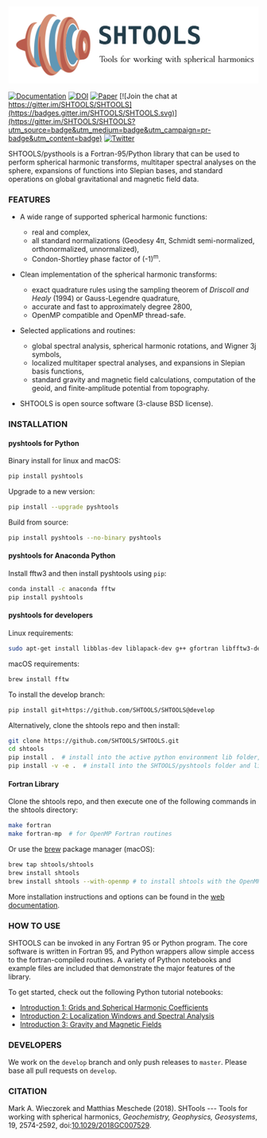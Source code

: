 ![LOGO](misc/logo.png)

[![Documentation](https://img.shields.io/badge/documentation-shtools.github.io%2FSHTOOLS%2F-yellow.svg)](https://shtools.github.io/SHTOOLS/)
[![DOI](https://zenodo.org/badge/doi/10.5281/zenodo.592762.svg)](https://doi.org/10.5281/zenodo.592762)
[![Paper](https://img.shields.io/badge/paper-10.1029/2018GC007529-orange.svg)](https://doi.org/10.1029/2018GC007529)
[![Join the chat at https://gitter.im/SHTOOLS/SHTOOLS](https://badges.gitter.im/SHTOOLS/SHTOOLS.svg)](https://gitter.im/SHTOOLS/SHTOOLS?utm_source=badge&utm_medium=badge&utm_campaign=pr-badge&utm_content=badge)
[![Twitter](https://img.shields.io/twitter/follow/pyshtools.svg?style=social&label=Follow)](https://twitter.com/intent/follow?screen_name=pyshtools)

SHTOOLS/pysthools is a Fortran-95/Python library that can be used to perform
spherical harmonic transforms, multitaper spectral analyses on the sphere, expansions of functions into Slepian bases, and standard operations on global gravitational and magnetic field data.

### FEATURES ###

* A wide range of supported spherical harmonic functions:
   * real and complex,
   * all standard normalizations (Geodesy 4&pi;, Schmidt semi-normalized, orthonormalized, unnormalized),
   * Condon-Shortley phase factor of (-1)<sup>m</sup>.

* Clean implementation of the spherical harmonic transforms:
  * exact quadrature rules using the sampling theorem of *Driscoll and Healy* (1994) or Gauss-Legendre quadrature,
  * accurate and fast to approximately degree 2800,
  * OpenMP compatible and OpenMP thread-safe.

* Selected applications and routines:
   * global spectral analysis, spherical harmonic rotations, and Wigner 3j symbols,
   * localized multitaper spectral analyses, and expansions in Slepian basis functions,
   * standard gravity and magnetic field calculations, computation of the geoid, and finite-amplitude potential from topography.

* SHTOOLS is open source software (3-clause BSD license).

### INSTALLATION ###
#### pyshtools for Python ####

Binary install for linux and macOS:
```bash
pip install pyshtools
```

Upgrade to a new version:
```bash
pip install --upgrade pyshtools
```

Build from source:
```bash
pip install pyshtools --no-binary pyshtools
```

#### pyshtools for Anaconda Python ####

Install fftw3 and then install pyshtools using `pip`:

```bash
conda install -c anaconda fftw
pip install pyshtools
```

#### pyshtools for developers ####
Linux requirements:
```bash
sudo apt-get install libblas-dev liblapack-dev g++ gfortran libfftw3-dev tcsh
```
macOS requirements:
```bash
brew install fftw
```
To install the develop branch:
```bash
pip install git+https://github.com/SHTOOLS/SHTOOLS@develop
```
Alternatively, clone the shtools repo and then install:
```bash
git clone https://github.com/SHTOOLS/SHTOOLS.git
cd shtools
pip install .  # install into the active python environment lib folder, or
pip install -v -e .  # install into the SHTOOLS/pyshtools folder and link to the active python environment
```

#### Fortran Library ####
Clone the shtools repo, and then execute one of the following commands in the shtools directory:
```bash
make fortran
make fortran-mp  # for OpenMP Fortran routines
```
Or use the [brew](http://brew.sh/) package manager (macOS):
```bash
brew tap shtools/shtools
brew install shtools
brew install shtools --with-openmp # to install shtools with the OpenMP components.
```

More installation instructions and options can be found in the [web documentation](https://shtools.github.io/SHTOOLS/).

### HOW TO USE ###

SHTOOLS can be invoked in any Fortran 95 or Python program. The core software is written in Fortran 95, and Python wrappers allow simple access to the fortran-compiled routines. A variety of Python notebooks and example files are included that demonstrate the major features of the library.

To get started, check out the following Python tutorial notebooks:

* [Introduction 1: Grids and Spherical Harmonic Coefficients](https://shtools.github.io/SHTOOLS/pages/mydoc/notebooks/Introduction-1.html)
* [Introduction 2: Localization Windows and Spectral Analysis](https://shtools.github.io/SHTOOLS/pages/mydoc/notebooks/Introduction-2.html)
* [Introduction 3: Gravity and Magnetic Fields](https://shtools.github.io/SHTOOLS/pages/mydoc/notebooks/Introduction-3.html)

### DEVELOPERS ###

We work on the `develop` branch and only push releases to `master`. Please base all pull requests on `develop`.

### CITATION ###
Mark A. Wieczorek and Matthias Meschede (2018). SHTools --- Tools for working with spherical harmonics, *Geochemistry, Geophysics, Geosystems*, 19, 2574-2592, doi:[10.1029/2018GC007529](https://doi.org/10.1029/2018GC007529).
